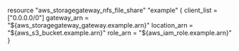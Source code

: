 resource "aws_storagegateway_nfs_file_share" "example" {
  client_list  = ["0.0.0.0/0"]
  gateway_arn  = "${aws_storagegateway_gateway.example.arn}"
  location_arn = "${aws_s3_bucket.example.arn}"
  role_arn     = "${aws_iam_role.example.arn}"
}
